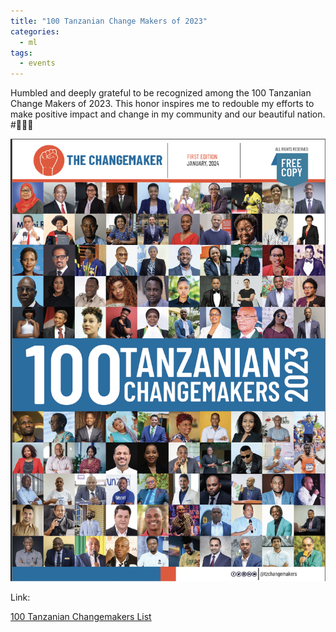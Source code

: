 ```yaml
---
title: "100 Tanzanian Change Makers of 2023"
categories:
  - ml
tags:
  - events
---
```

Humbled and deeply grateful to be recognized among the 100 Tanzanian Change Makers of 2023. This honor inspires me to redouble my efforts to make positive impact and change in my community and our beautiful nation. #🙏🇹🇿

<img src="/assets/images/changemaker.png" class="align-center" alt="">  

Link:

[100 Tanzanian Changemakers List](https://drive.google.com/file/d/1RO9_s9kU92HpvsLkdssV33ZCFTiWWmjy/view)
